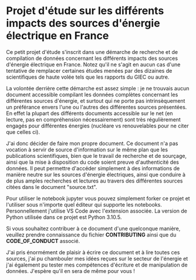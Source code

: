 # Projet d'étude sur les différents impacts des sources d'énergie électrique en France 

Ce petit projet d'étude s'inscrit dans une démarche de recherche et de compilation de données concernant les différents impacts des sources d'énergie électrique en France. Notez qu'il ne s'agit en aucun cas d'une tentative de remplacer certaines études menées par des dizaines de scientifiques de haute volée tels que les rapports du GIEC ou autre. 

La volontée derrière cette démarche est assez simple : je ne trouvais aucun document accessible compilant les données complètes concernant les différentes sources d'énergie, et surtout qui ne porte pas intrinsèquement un préférance envers l'une ou l'autres des différentes sources présentées. En effet la plupart des différents documents accessible sur le net (en lecture, pas en compréhension nécessairement) sont très régulièrement engagés pour différentes énergies (nucléare vs renouvelables pour ne citer que celles ci). 

J'ai donc décider de faire mon propre document. Ce document n'a pas vocation à servir de source d'information sur le même plan que les publications scientifiques, bien que le travail de recherche et de sourçage, ainsi que la mise à disposition du code soient preuve d'authenticité des données. Il peut permettre d'accéder simplement à des informations de manière neutre sur les sources d'énergie électriques, ainsi que conduire à de plus amples recherches et lectures au travers des différentes sources citées dans le document "source.txt".

Pour utiliser le notebook jupyter vous pouvez simplement forker ce projet et l'utiliser sous n'importe quel éditeur qui supporte les notebooks. Personnellement j'utilise VS Code avec l'extension associée. La version de Python utilisée dans ce projet est Python 3.10.5. 

Si vous souhaitez contribuer à ce document d'une quelconque manière, veuillez prendre connaissance du fichier **CONTRIBUTING** ainsi que du **CODE_OF_CONDUCT** associé. 


J'ai pris énormément de plaisir à écrire ce document et à lire toutes ces sources, j'ai pu chambouler mes idées reçues sur le secteur de l'énergie et j'ai également pu tester mes compétences d'écriture et de manipulation de données. J'espère qu'il en sera de même pour vous ! 
